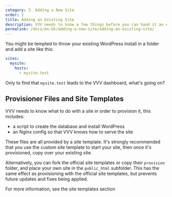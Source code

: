 ```yaml
---
category: 3. Adding a New Site
order: 2
title: Adding an Existing Site
description: VVV needs to know a few things before you can hand it an existing site.
permalink: /docs/en-US/adding-a-new-site/adding-an-existing-site/
---
```


You might be tempted to throw your existing WordPress install in a folder and add a site like this:

```yaml
sites:
  mysite:
    hosts:
      - mysite.test
```

Only to find that `mysite.test` leads to the VVV dashboard, what's going on?

## Provisioner Files and Site Templates

VVV needs to know what to do with a site in order to provision it, this includes:

 - a script to create the database and install WordPress
 - an Nginx config so that VVV knows how to serve the site

These files are all provided by a site template. It's strongly recommended that you use the custom site template to start your site, then once it's provisioned, copy over your existing site.

Alternatively, you can fork the official site templates or copy their `provision` folder, and place your own site in the `public_html` subfolder. This has the same effect as provisioning with the official site templates, but prevents future updates and fixes being applied.

For more information, see the site templates section
